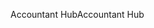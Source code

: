 <span data-ttu-id="86701-101">Accountant Hub</span><span class="sxs-lookup"><span data-stu-id="86701-101">Accountant Hub</span></span>
